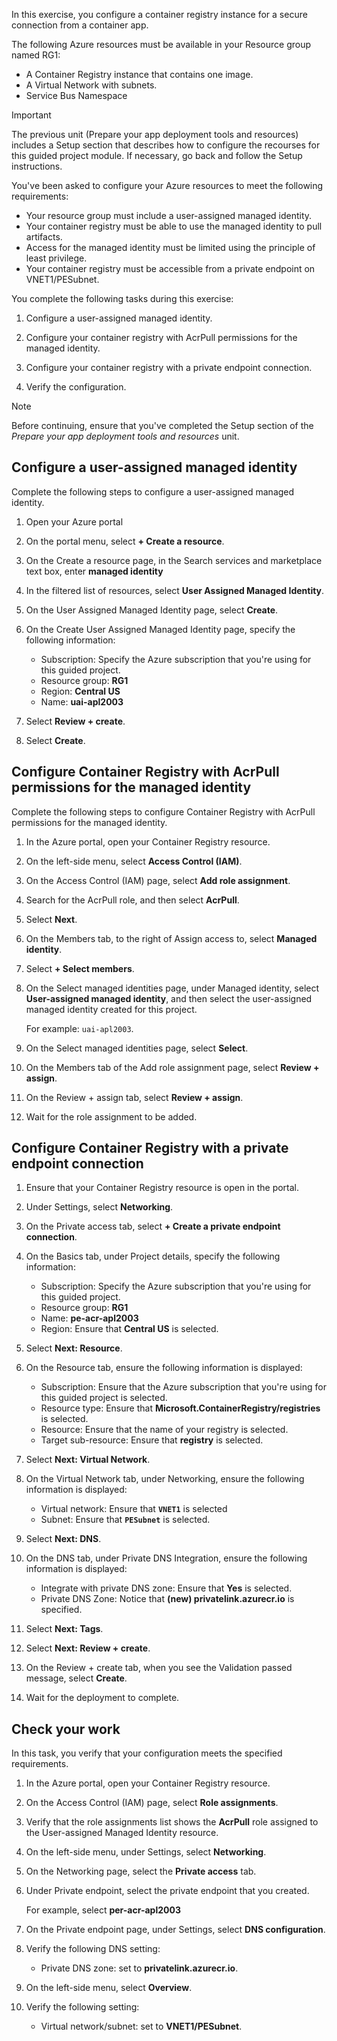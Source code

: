In this exercise, you configure a container registry instance for a secure connection from a container app.

The following Azure resources must be available in your Resource group named RG1:

- A Container Registry instance that contains one image.
- A Virtual Network with subnets.
- Service Bus Namespace

> [!IMPORTANT]
> The previous unit (Prepare your app deployment tools and resources) includes a Setup section that describes how to configure the recourses for this guided project module. If necessary, go back and follow the Setup instructions.

You've been asked to configure your Azure resources to meet the following requirements:

- Your resource group must include a user-assigned managed identity.
- Your container registry must be able to use the managed identity to pull artifacts.
- Access for the managed identity must be limited using the principle of least privilege.
- Your container registry must be accessible from a private endpoint on VNET1/PESubnet.

You complete the following tasks during this exercise:

1. Configure a user-assigned managed identity.

1. Configure your container registry with AcrPull permissions for the managed identity.

1. Configure your container registry with a private endpoint connection.

1. Verify the configuration.

> [!NOTE]
> Before continuing, ensure that you've completed the Setup section of the *Prepare your app deployment tools and resources* unit.

## Configure a user-assigned managed identity

Complete the following steps to configure a user-assigned managed identity.

1. Open your Azure portal

1. On the portal menu, select **+ Create a resource**.

1. On the Create a resource page, in the Search services and marketplace text box, enter **managed identity**

1. In the filtered list of resources, select **User Assigned Managed Identity**.

1. On the User Assigned Managed Identity page, select **Create**.

1. On the Create User Assigned Managed Identity page, specify the following information:

    - Subscription: Specify the Azure subscription that you're using for this guided project.
    - Resource group: **RG1**
    - Region: **Central US**
    - Name: **uai-apl2003**

1. Select **Review + create**.

1. Select **Create**.

## Configure Container Registry with AcrPull permissions for the managed identity

Complete the following steps to configure Container Registry with AcrPull permissions for the managed identity.

1. In the Azure portal, open your Container Registry resource.

1. On the left-side menu, select **Access Control (IAM)**.

1. On the Access Control (IAM) page, select **Add role assignment**.

1. Search for the AcrPull role, and then select **AcrPull**.

1. Select **Next**.

1. On the Members tab, to the right of Assign access to, select **Managed identity**.

1. Select **+ Select members**.

1. On the Select managed identities page, under Managed identity, select **User-assigned managed identity**, and then select the user-assigned managed identity created for this project.

    For example: `uai-apl2003`.

1. On the Select managed identities page, select **Select**.

1. On the Members tab of the Add role assignment page, select **Review + assign**.

1. On the Review + assign tab, select **Review + assign**.

1. Wait for the role assignment to be added.

## Configure Container Registry with a private endpoint connection

1. Ensure that your Container Registry resource is open in the portal.

1. Under Settings, select **Networking**.

1. On the Private access tab, select **+ Create a private endpoint connection**.

1. On the Basics tab, under Project details, specify the following information:

    - Subscription: Specify the Azure subscription that you're using for this guided project.
    - Resource group: **RG1**
    - Name: **pe-acr-apl2003**
    - Region: Ensure that **Central US** is selected.

1. Select **Next: Resource**.

1. On the Resource tab, ensure the following information is displayed:

    - Subscription: Ensure that the Azure subscription that you're using for this guided project is selected.
    - Resource type: Ensure that **Microsoft.ContainerRegistry/registries** is selected.
    - Resource: Ensure that the name of your registry is selected.
    - Target sub-resource: Ensure that **registry** is selected.

1. Select **Next: Virtual Network**.

1. On the Virtual Network tab, under Networking, ensure the following information is displayed:

    - Virtual network: Ensure that **`VNET1`** is selected
    - Subnet: Ensure that **`PESubnet`** is selected.

1. Select **Next: DNS**.

1. On the DNS tab, under Private DNS Integration, ensure the following information is displayed:

    - Integrate with private DNS zone: Ensure that **Yes** is selected.
    - Private DNS Zone: Notice that **(new) privatelink.azurecr.io** is specified.

1. Select **Next: Tags**.

1. Select **Next: Review + create**.

1. On the Review + create tab, when you see the Validation passed message, select **Create**.

1. Wait for the deployment to complete.

## Check your work

In this task, you verify that your configuration meets the specified requirements.

1. In the Azure portal, open your Container Registry resource.

1. On the Access Control (IAM) page, select **Role assignments**.

1. Verify that the role assignments list shows the **AcrPull** role assigned to the User-assigned Managed Identity resource.

1. On the left-side menu, under Settings, select **Networking**.

1. On the Networking page, select the **Private access** tab.

1. Under Private endpoint, select the private endpoint that you created.

    For example, select **per-acr-apl2003**

1. On the Private endpoint page, under Settings, select **DNS configuration**.

1. Verify the following DNS setting:

    - Private DNS zone: set to **privatelink.azurecr.io**.

1. On the left-side menu, select **Overview**.

1. Verify the following setting:

    - Virtual network/subnet: set to **VNET1/PESubnet**.
